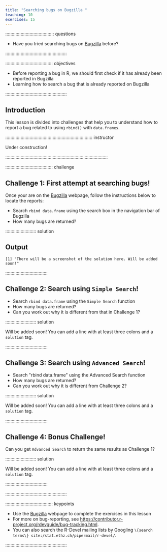```yaml
---
title: "Searching bugs on Bugzilla "
teaching: 10
exercises: 15
---
```


:::::::::::::::::::::::::::::::::::::: questions 

- Have you tried searching bugs on [Bugzilla](https://bugs.r-project.org/) before?

::::::::::::::::::::::::::::::::::::::::::::::::

::::::::::::::::::::::::::::::::::::: objectives

- Before reporting a bug in R, we should first check if it has already been reported in Bugzilla
- Learning how to search a bug that is already reported on Bugzilla


::::::::::::::::::::::::::::::::::::::::::::::::

## Introduction

This lesson is divided into challenges that help you to understand how to report a bug related to using `rbind()` with `data.frames`.

:::::::::::::::::::::::::::::::::::::::::::::::::::::::::::::::::::: instructor

<!--Inline instructor notes can help inform instructors of timing challenges
associated with the lessons. They appear in the "Instructor View"-->

Under construction!

::::::::::::::::::::::::::::::::::::::::::::::::::::::::::::::::::::::::::::::::

::::::::::::::::::::::::::::::::::::: challenge 

## Challenge 1: First attempt at searching bugs!


Once your are on the [Bugzilla](https://bugs.r-project.org/) webpage, follow the instructions below to locate the reports:

- Search `rbind data.frame` using the search box in the navigation bar of Bugzilla
- How many bugs are returned?


:::::::::::::::::::::::: solution 

## Output
 
```output
[1] "There will be a screenshot of the solution here. Will be added soon!"
```

:::::::::::::::::::::::::::::::::


## Challenge 2: Search using `Simple Search`!

- Search `rbind data.frame` using the `Simple Search` function
- How many bugs are returned?
- Can you work out why it is different from that in Challenge 1?

:::::::::::::::::::::::: solution 

Will be added soon!
You can add a line with at least three colons and a `solution` tag.

:::::::::::::::::::::::::::::::::

## Challenge 3: Search using `Advanced Search`!

- Search "rbind data.frame" using the Advanced Search function
- How many bugs are returned?
- Can you work out why it is different from Challenge 2?

:::::::::::::::::::::::: solution 

Will be added soon!
You can add a line with at least three colons and a `solution` tag.

:::::::::::::::::::::::::::::::::

## Challenge 4: Bonus Challenge!

Can you get `Advanced Search` to return the same results as Challenge 1?

:::::::::::::::::::::::: solution 

Will be added soon!
You can add a line with at least three colons and a `solution` tag.

:::::::::::::::::::::::::::::::::

::::::::::::::::::::::::::::::::::::::::::::::::

<!--![You belong in The Carpentries!](https://raw.githubusercontent.com/carpentries/logo/master/Badge_Carpentries.svg){alt='Blue Carpentries hex person logo with no text.'}-->


::::::::::::::::::::::::::::::::::::: keypoints 

- Use the [Bugzilla](https://bugs.r-project.org/) webpage to complete the exercises in this lesson
- For more on bug-reporting, see https://contributor.r-project.org/rdevguide/bug-tracking.html.
- You can also search the R-Devel mailing lists by Googling `\{search terms\} site:/stat.ethz.ch/pipermail/r-devel/`.


::::::::::::::::::::::::::::::::::::::::::::::::

